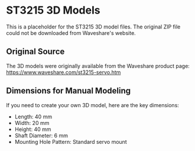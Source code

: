 # ST3215 3D Models

This is a placeholder for the ST3215 3D model files. The original ZIP file could not be downloaded from Waveshare's website.

## Original Source

The 3D models were originally available from the Waveshare product page: https://www.waveshare.com/st3215-servo.htm

## Dimensions for Manual Modeling

If you need to create your own 3D model, here are the key dimensions:
- Length: 40 mm
- Width: 20 mm
- Height: 40 mm
- Shaft Diameter: 6 mm
- Mounting Hole Pattern: Standard servo mount


